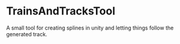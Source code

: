 # TrainsAndTracksTool

A small tool for creating splines in unity and letting things follow the generated track.
